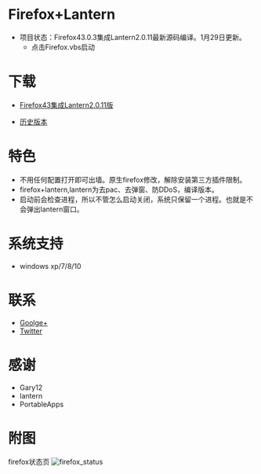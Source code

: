 Firefox+Lantern
=================
* 项目状态：Firefox43.0.3集成Lantern2.0.11最新源码编译。1月29日更新。
  - 点击Firefox.vbs启动

下载
=======
* [Firefox43集成Lantern2.0.11版](https://github.com/yeahwu/firefox/archive/master.zip)
  
 
* [历史版本](https://github.com/yeahwu/firefox/releases)

特色
=======
* 不用任何配置打开即可出墙。原生firefox修改，解除安装第三方插件限制。
* firefox+lantern,lantern为去pac、去弹窗、防DDoS，编译版本。
* 启动前会检查进程，所以不管怎么启动关闭，系统只保留一个进程。也就是不会弹出lantern窗口。

系统支持
=======
*  windows xp/7/8/10
 
联系
=====
* [Goolge+](https://plus.google.com/communities/101215702940766881013)
* [Twitter](https://twitter.com/yeahwu404)

感谢
====
* Gary12
* lantern
* PortableApps

附图
=====
firefox状态页
![firefox_status](https://raw.githubusercontent.com/yeahwu/wu/master/firefox0.JPG)
